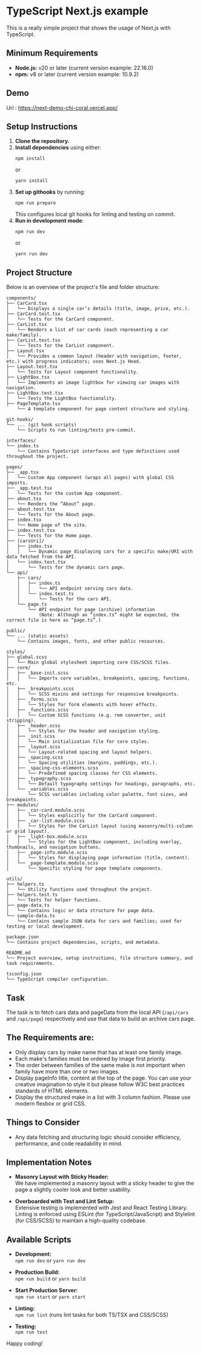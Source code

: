 # TypeScript Next.js example

This is a really simple project that shows the usage of Next.js with TypeScript.

## Minimum Requirements

- **Node.js:** v20 or later (current version example: 22.16.0)
- **npm:** v8 or later (current version example: 10.9.2)

## Demo 

Url : https://next-demo-chi-coral.vercel.app/
## Setup Instructions

1. **Clone the repository.**
2. **Install dependencies** using either:
    ```
    npm install
    ```
    or
    ```
    yarn install
    ```
3. **Set up githooks** by running:
    ```
    npm run prepare
    ```
    This configures local git hooks for linting and testing on commit.
4. **Run in development mode**:
    ```
    npm run dev
    ```
    or
    ```
    yarn run dev
    ```

## Project Structure

Below is an overview of the project's file and folder structure:

```
components/
├── CarCard.tsx  
│   └── Displays a single car’s details (title, image, price, etc.).
├── CarCard.test.tsx  
│   └── Tests for the CarCard component.
├── CarList.tsx  
│   └── Renders a list of car cards (each representing a car make/family).
├── CarList.test.tsx  
│   └── Tests for the CarList component.
├── Layout.tsx  
│   └── Provides a common layout (header with navigation, footer, etc.) with progress indicators; uses Next.js Head.
├── Layout.test.tsx  
│   └── Tests for Layout component functionality.
├── LightBox.tsx  
│   └── Implements an image lightbox for viewing car images with navigation.
├── LightBox.test.tsx  
│   └── Tests the LightBox functionality.
├── PageTemplate.tsx  
    └── A template component for page content structure and styling.
    
git-hooks/
└── ... (git hook scripts)
    └── Scripts to run linting/tests pre‑commit.

interfaces/
└── index.ts  
    └── Contains TypeScript interfaces and type definitions used throughout the project.

pages/
├── _app.tsx  
│   └── Custom App component (wraps all pages) with global CSS imports.
├── _app.test.tsx  
│   └── Tests for the custom App component.
├── about.tsx  
│   └── Renders the “About” page.
├── about.test.tsx  
│   └── Tests for the About page.
├── index.tsx  
│   └── Home page of the site.
├── index.test.tsx  
│   └── Tests for the Home page.
├── [carsUri]/
│   ├── index.tsx  
│   │   └── Dynamic page displaying cars for a specific make/URI with data fetched from the API.
│   └── index.test.tsx  
│       └── Tests for the dynamic cars page.
└── api/
    ├── cars/
    │   ├── index.ts  
    │   │   └── API endpoint serving cars data.
    │   └── index.test.ts  
    │       └── Tests for the cars API.
    └── page.ts  
        └── API endpoint for page (archive) information  
            (Note: Although an “index.ts” might be expected, the correct file is here as “page.ts”.)

public/
└── ... (static assets)
    └── Contains images, fonts, and other public resources.

styles/
├── global.scss  
│   └── Main global stylesheet importing core CSS/SCSS files.
├── core/
│   ├── _base-init.scss  
│   │   └── Imports core variables, breakpoints, spacing, functions, etc.
│   ├── _breakpoints.scss  
│   │   └── SCSS mixins and settings for responsive breakpoints.
│   ├── _forms.scss  
│   │   └── Styles for form elements with hover effects.
│   ├── _functions.scss  
│   │   └── Custom SCSS functions (e.g. rem converter, unit stripping).
│   ├── _header.scss  
│   │   └── Styles for the header and navigation styling.
│   ├── _init.scss  
│   │   └── Main initialization file for core styles.
│   ├── _layout.scss  
│   │   └── Layout-related spacing and layout helpers.
│   ├── _spacing.scss  
│   │   └── Spacing utilities (margins, paddings, etc.).
│   ├── _spacing-css-elements.scss  
│   │   └── Predefined spacing classes for CSS elements.
│   ├── _typography.scss  
│   │   └── Default typography settings for headings, paragraphs, etc.
│   └── _variables.scss  
│       └── SCSS variables including color palette, font sizes, and breakpoints.
├── modules/
│   ├── _car-card.module.scss  
│   │   └── Styles explicitly for the CarCard component.
│   ├── _car-list.module.scss  
│   │   └── Styles for the CarList layout (using masonry/multi‑column or grid layout).
│   ├── _light-box.module.scss  
│   │   └── Styles for the LightBox component, including overlay, thumbnails, and navigation buttons.
│   ├── _page-info.module.scss  
│   │   └── Styles for displaying page information (title, content).
│   └── _page-template.module.scss  
│       └── Specific styling for page template components.
       
utils/
├── helpers.ts  
│   └── Utility functions used throughout the project.
├── helpers.test.ts  
│   └── Tests for helper functions.
├── page-data.ts  
│   └── Contains logic or data structure for page data.
└── sample-data.ts  
    └── Contains sample JSON data for cars and families; used for testing or local development.

package.json  
└── Contains project dependencies, scripts, and metadata.

README.md  
└── Project overview, setup instructions, file structure summary, and task requirements.

tsconfig.json  
└── TypeScript compiler configuration.
```

## Task

The task is to fetch cars data and pageData from the local API (`/api/cars` and `/api/page`) respectively and use that data to build an archive cars page.

## The Requirements are:

* Only display cars by make name that has at least one family image.
* Each make's families must be ordered by image first priority.
* The order between families of the same make is not important when family have more than one or two images.
* Display pageInfo title, content at the top of the page. You can use your creative imagination to style it but please follow W3C best practices standards of HTML elements.
* Display the structured make in a list with 3 column fashion. Please use modern flexbox or grid CSS.

## Things to Consider

* Any data fetching and structuring logic should consider efficiency, performance, and code readability in mind.

## Implementation Notes

- **Masonry Layout with Sticky Header:**  
  We have implemented a masonry layout with a sticky header to give the page a slightly cooler look and better usability.

- **Overboarded with Test and Lint Setup:**  
  Extensive testing is implemented with Jest and React Testing Library. Linting is enforced using ESLint (for TypeScript/JavaScript) and Stylelint (for CSS/SCSS) to maintain a high-quality codebase.

## Available Scripts

- **Development:**  
  `npm run dev` or `yarn run dev`

- **Production Build:**  
  `npm run build` or `yarn build`

- **Start Production Server:**  
  `npm run start` or `yarn start`

- **Linting:**  
  `npm run lint` (runs lint tasks for both TS/TSX and CSS/SCSS)

- **Testing:**  
  `npm run test`

Happy coding!
